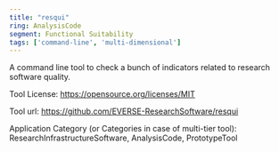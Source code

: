 ```yaml
---
title: "resqui"
ring: AnalysisCode
segment: Functional Suitability
tags: ['command-line', 'multi-dimensional']
---
```

A command line tool to check a bunch of indicators related to research software quality.

Tool License: https://opensource.org/licenses/MIT

Tool url: https://github.com/EVERSE-ResearchSoftware/resqui

Application Category (or Categories in case of multi-tier tool): ResearchInfrastructureSoftware, AnalysisCode, PrototypeTool
